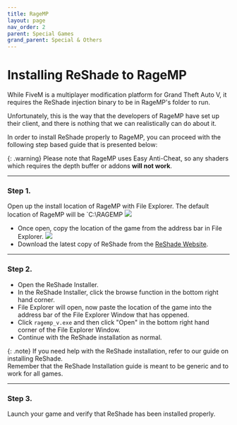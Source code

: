 ```yaml
---
title: RageMP
layout: page
nav_order: 2
parent: Special Games
grand_parent: Special & Others
---
```


# Installing ReShade to RageMP
While FiveM is a multiplayer modification platform for Grand Theft Auto V, it requires the ReShade injection binary to be in RageMP's folder to run.

Unfortunately, this is the way that the developers of RageMP have set up their client, and there is nothing that we can realistically can do about it.

In order to install ReShade properly to RageMP, you can proceed with the following step based guide that is presented below:

{: .warning}
Please note that RageMP uses Easy Anti-Cheat, so any shaders which requires the depth buffer or addons <b>will not work</b>.

------

### Step 1.
Open up the install location of RageMP with File Explorer.
The default location of RageMP will be `C:\RAGEMP
<img src="./images/ragemp/ragemp_install_location.png"/>

* Once open, copy the location of the game from the address bar in File Explorer.
  <img src="./images/ragemp/ragemp_install_address.png"/>
* Download the latest copy of ReShade from the [ReShade Website](https://reshade.me).

------

### Step 2.
 * Open the ReShade Installer.
 * In the ReShade Installer, click the browse function in the bottom right hand corner.
 * File Explorer will open, now paste the location of the game into the address bar of the File Explorer Window that has oppened.
 * Click `ragemp_v.exe` and then click "Open" in the bottom right hand corner of the File Explorer Window.
 * Continue with the ReShade installation as normal.

 {: .note}
 If you need help with the ReShade installation, refer to our guide on installing ReShade.<br>
 Remember that the ReShade Installation guide is meant to be generic and to work for all games.

------

### Step 3.
Launch your game and verify that ReShade has been installed properly.